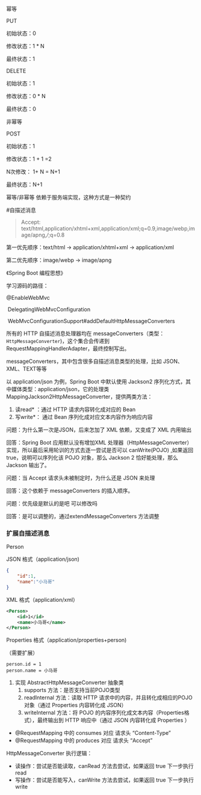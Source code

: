 

幂等

PUT 

初始状态：0

修改状态：1 * N

最终状态：1



DELETE

初始状态：1

修改状态：0 * N

最终状态：0



非幂等

POST

初始状态：1

修改状态：1 + 1 =2 

N次修改： 1+ N = N+1

最终状态：N+1



幂等/非幂等 依赖于服务端实现，这种方式是一种契约



#自描述消息



>  Accept: text/html,application/xhtml+xml,application/xml;q=0.9,image/webp,image/apng,*/*;q=0.8



第一优先顺序：text/html -> application/xhtml+xml -> application/xml

第二优先顺序：image/webp -> image/apng



《Spring Boot 编程思想》



学习源码的路径：

@EnableWebMvc

​	DelegatingWebMvcConfiguration

​		WebMvcConfigurationSupport#addDefaultHttpMessageConverters









所有的 HTTP 自描述消息处理器均在 messageConverters（类型：`HttpMessageConverter`)，这个集合会传递到 RequestMappingHandlerAdapter，最终控制写出。



messageConverters，其中包含很多自描述消息类型的处理，比如 JSON、XML、TEXT等等



以 application/json 为例，Spring Boot 中默认使用 Jackson2 序列化方式，其中媒体类型：application/json，它的处理类 MappingJackson2HttpMessageConverter，提供两类方法：

1. 读read* ：通过 HTTP 请求内容转化成对应的 Bean
2. 写write*： 通过 Bean 序列化成对应文本内容作为响应内容



问题：为什么第一次是JSON，后来怎加了 XML 依赖，又变成了 XML 内用输出

回答：Spring Boot 应用默认没有增加XML 处理器（HttpMessageConverter）实现，所以最后采用轮训的方式去逐一尝试是否可以 canWrite(POJO) ,如果返回 true，说明可以序列化该 POJO 对象，那么 Jackson 2 恰好能处理，那么Jackson 输出了。



问题：当 Accept 请求头未被制定时，为什么还是 JSON 来处理

回答：这个依赖于 messageConverters 的插入顺序。



问题：优先级是默认的是吧 可以修改吗

回答：是可以调整的，通过extendMessageConverters 方法调整



### 扩展自描述消息

Person

JSON 格式（application/json)

```json
{
	"id":1,
	"name":"小马哥"
}
```

XML 格式（application/xml）

```xml
<Person>
    <id>1</id>
    <name>小马哥</name>
</Person>
```

Properties 格式（application/properties+person)

（需要扩展）

```properties
person.id = 1
person.name = 小马哥
```



1. 实现 AbstractHttpMessageConverter 抽象类
   1. supports 方法：是否支持当前POJO类型
   2. readInternal 方法：读取 HTTP 请求中的内容，并且转化成相应的POJO对象（通过 Properties 内容转化成 JSON）
   3. writeInternal 方法：将 POJO 的内容序列化成文本内容（Properties格式），最终输出到 HTTP 响应中（通过 JSON 内容转化成 Properties ）

* @RequestMapping 中的 consumes 对应 请求头 “Content-Type”
* @RequestMapping 中的 produces   对应 请求头 “Accept”



HttpMessageConverter 执行逻辑：

 * 读操作：尝试是否能读取，canRead 方法去尝试，如果返回 true 下一步执行 read
* 写操作：尝试是否能写入，canWrite 方法去尝试，如果返回 true 下一步执行 write





